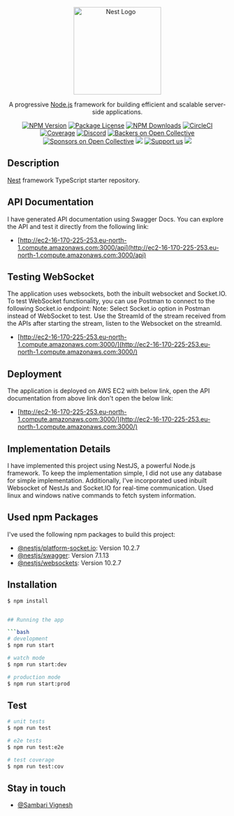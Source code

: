 <p align="center">
  <a href="http://nestjs.com/" target="blank"><img src="https://nestjs.com/img/logo-small.svg" width="200" alt="Nest Logo" /></a>
</p>

[circleci-image]: https://img.shields.io/circleci/build/github/nestjs/nest/master?token=abc123def456
[circleci-url]: https://circleci.com/gh/nestjs/nest

<p align="center">A progressive <a href="http://nodejs.org" target="_blank">Node.js</a> framework for building efficient and scalable server-side applications.</p>
<p align="center">
<a href="https://www.npmjs.com/~nestjscore" target="_blank"><img src="https://img.shields.io/npm/v/@nestjs/core.svg" alt="NPM Version" /></a>
<a href="https://www.npmjs.com/~nestjscore" target="_blank"><img src="https://img.shields.io/npm/l/@nestjs/core.svg" alt="Package License" /></a>
<a href="https://www.npmjs.com/~nestjscore" target="_blank"><img src="https://img.shields.io/npm/dm/@nestjs/common.svg" alt="NPM Downloads" /></a>
<a href="https://circleci.com/gh/nestjs/nest" target="_blank"><img src="https://img.shields.io/circleci/build/github/nestjs/nest/master" alt="CircleCI" /></a>
<a href="https://coveralls.io/github/nestjs/nest?branch=master" target="_blank"><img src="https://coveralls.io/repos/github/nestjs/nest/badge.svg?branch=master#9" alt="Coverage" /></a>
<a href="https://discord.gg/G7Qnnhy" target="_blank"><img src="https://img.shields.io/badge/discord-online-brightgreen.svg" alt="Discord"/></a>
<a href="https://opencollective.com/nest#backer" target="_blank"><img src="https://opencollective.com/nest/backers/badge.svg" alt="Backers on Open Collective" /></a>
<a href="https://opencollective.com/nest#sponsor" target="_blank"><img src="https://opencollective.com/nest/sponsors/badge.svg" alt="Sponsors on Open Collective" /></a>
<a href="https://paypal.me/kamilmysliwiec" target="_blank"><img src="https://img.shields.io/badge/Donate-PayPal-ff3f59.svg"/></a>
<a href="https://opencollective.com/nest#sponsor"  target="_blank"><img src="https://img.shields.io/badge/Support%20us-Open%20Collective-41B883.svg" alt="Support us"></a>
<a href="https://twitter.com/nestframework" target="_blank"><img src="https://img.shields.io/twitter/follow/nestframework.svg?style=social&label=Follow"></a>
</p>
<!--[![Backers on Open Collective](https://opencollective.com/nest/backers/badge.svg)](https://opencollective.com/nest#backer)
[![Sponsors on Open Collective](https://opencollective.com/nest/sponsors/badge.svg)](https://opencollective.com/nest#sponsor)-->
    
## Description

[Nest](https://github.com/nestjs/nest) framework TypeScript starter repository.

## API Documentation

I have generated API documentation using Swagger Docs. You can explore the API and test it directly from the following link:

- [http://ec2-16-170-225-253.eu-north-1.compute.amazonaws.com:3000/api](http://ec2-16-170-225-253.eu-north-1.compute.amazonaws.com:3000/api)


## Testing WebSocket

The application uses websockets, both the inbuilt websocket and Socket.IO. To test WebSocket functionality, you can use Postman to connect to the following Socket.io endpoint:
Note: Select Socket.io option in Postman instead of WebSocket to test. Use the StreamId of the stream received from the APIs after starting the stream, listen to the Websocket on the streamId.

- [http://ec2-16-170-225-253.eu-north-1.compute.amazonaws.com:3000/](http://ec2-16-170-225-253.eu-north-1.compute.amazonaws.com:3000/)


## Deployment

The application is deployed on AWS EC2 with below link, open the API documentation from above link don't open the below link:

- [http://ec2-16-170-225-253.eu-north-1.compute.amazonaws.com:3000/](http://ec2-16-170-225-253.eu-north-1.compute.amazonaws.com:3000/)


## Implementation Details

I have implemented this project using NestJS, a powerful Node.js framework. To keep the implementation simple, I did not use any database for simple implementation. Additionally, I've incorporated used inbuilt Websocket of NestJs and Socket.IO for real-time communication. Used linux and windows native commands to fetch system information.


## Used npm Packages

I've used the following npm packages to build this project:

- [@nestjs/platform-socket.io](https://www.npmjs.com/package/@nestjs/platform-socket.io): Version 10.2.7
- [@nestjs/swagger](https://www.npmjs.com/package/@nestjs/swagger): Version 7.1.13
- [@nestjs/websockets](https://www.npmjs.com/package/@nestjs/websockets): Version 10.2.7


## Installation

```bash
$ npm install


## Running the app

```bash
# development
$ npm run start

# watch mode
$ npm run start:dev

# production mode
$ npm run start:prod
```

## Test

```bash
# unit tests
$ npm run test

# e2e tests
$ npm run test:e2e

# test coverage
$ npm run test:cov
```


## Stay in touch

- [@Sambari Vignesh](https://thick-fly-21.deno.dev/)


